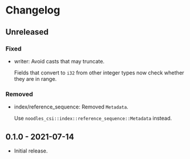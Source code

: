 # Changelog

## Unreleased

### Fixed

  * writer: Avoid casts that may truncate.

    Fields that convert to `i32` from other integer types now check whether
    they are in range.

### Removed

  * index/reference_sequence: Removed `Metadata`.

    Use `noodles_csi::index::reference_sequence::Metadata` instead.

## 0.1.0 - 2021-07-14

  * Initial release.
